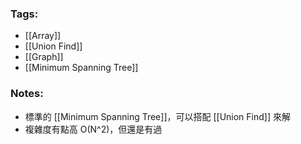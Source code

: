 ### Tags:
- [[Array]]
- [[Union Find]]
- [[Graph]]
- [[Minimum Spanning Tree]]
### Notes:
- 標準的 [[Minimum Spanning Tree]]，可以搭配 [[Union Find]] 來解
- 複雜度有點高 O(N^2)，但還是有過